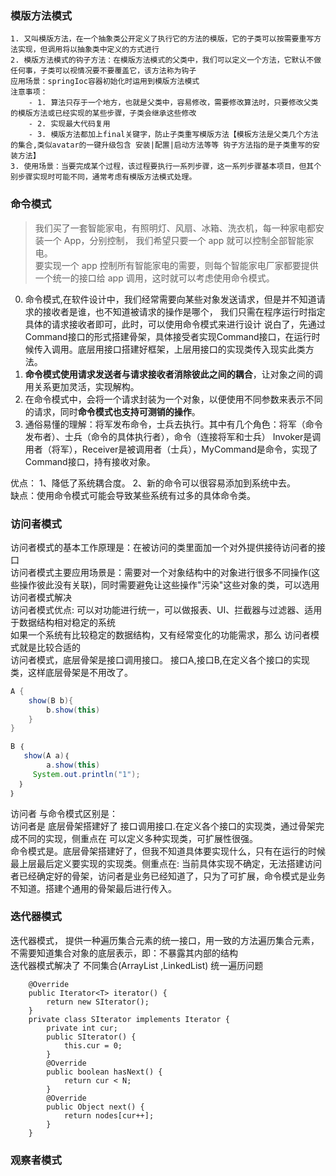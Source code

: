 ### 模版方法模式  
```shell
1. 又叫模版方法，在一个抽象类公开定义了执行它的方法的模版，它的子类可以按需要重写方法实现，但调用将以抽象类中定义的方式进行
2. 模版方法模式的钩子方法：在模版方法模式的父类中，我们可以定义一个方法，它默认不做任何事，子类可以视情况要不要覆盖它，该方法称为钩子
应用场景：springIoc容器初始化时运用到模版方法模式
注意事项：
    - 1. 算法只存于一个地方，也就是父类中，容易修改，需要修改算法时，只要修改父类的模版方法或已经实现的某些步骤，子类会继承这些修改
    - 2. 实现最大代码复用
    - 3. 模版方法都加上final关键字，防止子类重写模版方法【模板方法是父类几个方法的集合,类似avatar的一键升级包含 安装|配置|启动方法等等 钩子方法指的是子类重写的安装方法】
3. 使用场景：当要完成某个过程，该过程要执行一系列步骤，这一系列步骤基本项目，但其个别步骤实现时可能不同，通常考虑有模版方法模式处理。  
```

### 命令模式
>我们买了一套智能家电，有照明灯、风扇、冰箱、洗衣机，每一种家电都安装一个 App，分别控制， 我们希望只要一个 app 就可以控制全部智能家电。  
要实现一个 app 控制所有智能家电的需要，则每个智能家电厂家都要提供一个统一的接口给 app 调用，这时就可以考虑使用命令模式。  
0. 命令模式,在软件设计中，我们经常需要向某些对象发送请求，但是并不知道请求的接收者是谁，也不知道被请求的操作是哪个，
   我们只需在程序运行时指定具体的请求接收者即可，此时，可以使用命令模式来进行设计
  说白了，先通过Command接口的形式搭建骨架，具体接受者实现Command接口，在运行时候传入调用。底层用接口搭建好框架，上层用接口的实现类传入现实此类方法。
1. **命令模式使用请求发送者与请求接收者消除彼此之间的耦合**，让对象之间的调用关系更加灵活，实现解构。 
2. 在命令模式中，会将一个请求封装为一个对象，以便使用不同参数来表示不同的请求，同时**命令模式也支持可测销的操作**。
3. 通俗易懂的理解：将军发布命令，士兵去执行。其中有几个角色：将军（命令发布者）、士兵（命令的具体执行者），命令（连接将军和士兵）
   Invoker是调用者（将军），Receiver是被调用者（士兵），MyCommand是命令，实现了Command接口，持有接收对象。

优点： 1、降低了系统耦合度。 2、新的命令可以很容易添加到系统中去。  
缺点：使用命令模式可能会导致某些系统有过多的具体命令类。  


### 访问者模式  
访问者模式的基本工作原理是：在被访问的类里面加一个对外提供接待访问者的接口    
访问者模式主要应用场景是：需要对一个对象结构中的对象进行很多不同操作(这些操作彼此没有关联)，同时需要避免让这些操作"污染"这些对象的类，可以选用访问者模式解决  
访问者模式优点: 可以对功能进行统一，可以做报表、UI、拦截器与过滤器、适用于数据结构相对稳定的系统      
如果一个系统有比较稳定的数据结构，又有经常变化的功能需求，那么 访问者模式就是比较合适的  
访问者模式，底层骨架是接口调用接口。 接口A,接口B,在定义各个接口的实现类，这样底层骨架是不用改了。  
```java
A {
    show(B b){
        b.show(this)
    }
}

B ｛
   show(A a)｛
        a.show(this)
     System.out.println("1");
  ｝
｝
```
访问者 与命令模式区别是：   
访问者是 底层骨架搭建好了 接口调用接口.在定义各个接口的实现类，通过骨架完成不同的实现，侧重点在 可以定义多种实现类，可扩展性很强。  
命令模式是。底层骨架搭建好了，但我不知道具体要实现什么，只有在运行的时候最上层最后定义要实现的实现类。侧重点在: 当前具体实现不确定，无法搭建访问者已经确定好的骨架，访问者是业务已经知道了，只为了可扩展，命令模式是业务不知道。搭建个通用的骨架最后进行传入。  



### 迭代器模式   
迭代器模式， 提供一种遍历集合元素的统一接口，用一致的方法遍历集合元素，不需要知道集合对象的底层表示，即：不暴露其内部的结构  
迭代器模式解决了 不同集合(ArrayList ,LinkedList) 统一遍历问题  
```shell
    @Override
    public Iterator<T> iterator() {
        return new SIterator();
    }
    private class SIterator implements Iterator {
        private int cur;
        public SIterator() {
            this.cur = 0;
        }
        @Override
        public boolean hasNext() {
            return cur < N;
        }
        @Override
        public Object next() {
            return nodes[cur++];
        }
    }
```

### 观察者模式  






